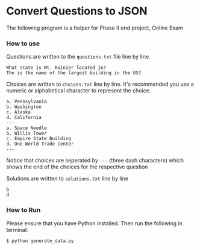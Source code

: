 # Convert Questions to JSON

The following program is a helper for Phase II end project, Online Exam

### How to use

Questions are written to the `questions.txt` file line by line.   
```
What state is Mt. Rainier located in?
The is the name of the largest building in the US?
```

Choices are written to `choices.txt` line by line. It's recommended you use a numeric or alphabetical character to represent the choice.
```
a. Pennsylvania
b. Washington
c. Alaska
d. California
---
a. Space Needle
b. Willis Tower
c. Empire State Building
d. One World Trade Center
---
```
Notice that choices are seperated by `---` (three dash characters) which shows the end of the choices for the respective question

Solutions are written to `solutions.txt` line by line
```
b
d
```

### How to Run

Please ensure that you have Python installed. Then run the following in terminal:
```
$ python generate_data.py
```
